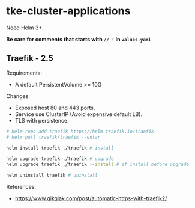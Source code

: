 # tke-cluster-applications

Need Helm 3+.

**Be care for comments that starts with `// !` in `values.yaml`**

## Traefik - 2.5

Requirements:

- A default PersistentVolume >= 10G

Changes:

- Exposed host 80 and 443 ports.
- Service use ClusterIP (Avoid expensive default LB).
- TLS with persistence.

```sh
# helm repo add traefik https://helm.traefik.io/traefik
# helm pull traefik/traefik --untar

helm install traefik ./traefik # install

helm upgrade traefik ./traefik # upgrade
helm upgrade traefik ./traefik --install # if install before upgrade

helm uninstall traefik # uninstall
```

References: 

- https://www.qikqiak.com/post/automatic-https-with-traefik2/
